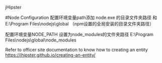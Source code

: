 jHipster

#Node Configuration
配置环境变量path添加    node.exe  的目录文件夹路径 和  E:\Program Files\nodejs\global （npm设置的全局安装的目录文件夹路径）

配置环境变量NODE_PATH   设置为node_modules的文件夹路径  E:\Program Files\nodejs\global\node_modules 

Refer to officer site documentation to know how to creating an entity
https://jhipster.github.io/creating-an-entity/
